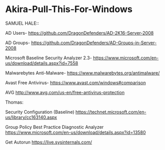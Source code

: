 # Akira-Pull-This-For-Windows

SAMUEL HALE::

AD Users-
https://github.com/DragonDefenders/AD-2K16-Server-2008

AD Groups-
https://github.com/DragonDefenders/AD-Groups-in-Server-2008

Microsoft Baseline Security Analyzer 2.3-
https://www.microsoft.com/en-us/download/details.aspx?id=7558

Malwarebytes Anti-Malware-
https://www.malwarebytes.org/antimalware/

Avast Free Antivirus-
https://www.avast.com/windows#comparison

AVG
http://www.avg.com/us-en/free-antivirus-protection

Thomas:

Security Configuration (Baseline)
https://technet.microsoft.com/en-us/library/cc163140.aspx

Group Policy Best Practice Diagnostic Analyzer
https://www.microsoft.com/en-us/download/details.aspx?id=13580

Get Autorun
https://live.sysinternals.com/
